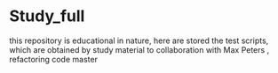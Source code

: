 # Study_full
this repository is educational in nature, here are stored the test scripts, which are obtained by study material
to collaboration  with Max Peters , refactoring code master

